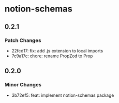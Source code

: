 # notion-schemas

## 0.2.1

### Patch Changes

- 22fcd17: fix: add .js extension to local imports
- 7c9a17c: chore: rename PropZod to Prop

## 0.2.0

### Minor Changes

- 3b72ef5: feat: implement notion-schemas package
